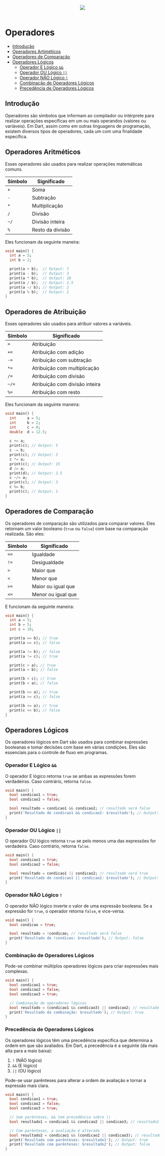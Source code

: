 <div align="center">
  <a href="https://github.com/joseferreira-dev/my-study-notes/tree/main/dart"><img src="../../banner.png"></a>
</div>
<br>

# Operadores

- [Introdução](#introdução)
- [Operadores Artiméticos](#operadores-aritméticos)
- [Operadores de Comparação](#operadores-de-comparação)
- [Operadores Lógicos](#operadores-lógicos)
  * [Operador E Lógico `&&`](#operador-e-lógico-)
  * [Operador OU Lógico `||`](#operador-ou-lógico-)
  * [Operador NÃO Lógico `!`](#operador-não-lógico-)
  * [Combinação de Operadores Lógicos](#combinação-de-operadores-lógicos)
  * [Precedência de Operadores Lógicos](#precedência-de-operadores-lógicos)

## Introdução

Operadores são símbolos que informam ao compilador ou intérprete para realizar operações específicas em um ou mais operandos (valores ou variáveis). Em Dart, assim como em outras linguagens de programação, existem diversos tipos de operadores, cada um com uma finalidade específica.

## Operadores Aritméticos

Esses operadores são usados para realizar operações matemáticas comuns.

| Símbolo | Significado                |
|---------|----------------------------|
| `+`     | Soma                       |
| `-`     | Subtração                  |
| `*`     | Multiplicação              |
| `/`     | Divisão                    |
| `~/`    | Divisão inteira            |
| `%`     | Resto da divisão           |

Eles funcionam da seguinte maneira:

```dart
void main() {
  int a = 5;
  int b = 2;

  print(a + b);  // Output: 7
  print(a - b);  // Output: 3
  print(a * b);  // Output: 10
  print(a / b);  // Output: 2.5
  print(a ~/ b); // Output: 2
  print(a % b);  // Output: 1
}
```

## Operadores de Atribuição

Esses operadores são usados para atribuir valores a variáveis.

| Símbolo | Significado                    |
|---------|--------------------------------|
| `=`     | Atribuição                     |
| `+=`    | Atribuição com adição          |
| `-=`    | Atribuição com subtração       |
| `*=`    | Atribuição com multiplicação   |
| `/=`    | Atribuição com divisão         |
| `~/=`   | Atribuição com divisão inteira |
| `%=`    | Atribuição com resto           |

Eles funcionam da seguinte maneira:

```dart
void main() {
  int     a = 5;
  int     b = 2;
  int     c = 0;
  double  d = 12.5;
  
  c += a;
  print(c); // Output: 5
  c -= b;
  print(c); // Output: 3
  c *= a;
  print(c); // Output: 15
  d /= a;
  print(d); // Output: 2.5
  c ~/= a;
  print(c); // Output: 3
  c %= b;
  print(c); // Output: 1
}
```

## Operadores de Comparação

Os operadores de comparação são utilizados para comparar valores. Eles retornam um valor booleano (`true` ou `false`) com base na comparação realizada. São eles:

| Símbolo | Significado                |
|---------|----------------------------|
| `==`    | Igualdade                  |
| `!=`    | Desigualdade               |
| `>`     | Maior que                  |
| `<`     | Menor que                  |
| `>=`    | Maior ou igual que         |
| `<=`    | Menor ou igual que         |

E funcionam da seguinte maneira:

```dart
void main() {
  int a = 5;
  int b = 5;
  int c = 10;

  print(a == b); // true
  print(a == c); // false

  print(a != b); // false
  print(a != c); // true

  print(c > a); // true
  print(a > b); // false

  print(b < c); // true
  print(b < a); // false

  print(b >= a); // true
  print(a >= c); // false

  print(b <= a); // true
  print(c <= b); // false
}
```

## Operadores Lógicos

Os operadores lógicos em Dart são usados para combinar expressões booleanas e tomar decisões com base em várias condições. Eles são essenciais para o controle de fluxo em programas.

### Operador E Lógico `&&`

O operador E lógico retorna `true` se ambas as expressões forem verdadeiras. Caso contrário, retorna `false`.

~~~dart
void main() {
  bool condicao1 = true;
  bool condicao2 = false;

  bool resultado = condicao1 && condicao2; // resultado será false
  print('Resultado de condicao1 && condicao2: $resultado'); // Output: false
}
~~~

### Operador OU Lógico `||`

O operador OU lógico retorna `true` se pelo menos uma das expressões for verdadeira. Caso contrário, retorna `false`.

~~~dart
void main() {
  bool condicao1 = true;
  bool condicao2 = false;

  bool resultado = condicao1 || condicao2; // resultado será true
  print('Resultado de condicao1 || condicao2: $resultado'); // Output: true
}
~~~

### Operador NÃO Lógico `!`

O operador NÃO lógico inverte o valor de uma expressão booleana. Se a expressão for `true`, o operador retorna `false`, e vice-versa.

~~~dart
void main() {
  bool condicao = true;

  bool resultado = !condicao; // resultado será false
  print('Resultado de !condicao: $resultado'); // Output: false
}
~~~

### Combinação de Operadores Lógicos

Pode-se combinar múltiplos operadores lógicos para criar expressões mais complexas.

~~~dart
void main() {
  bool condicao1 = true;
  bool condicao2 = false;
  bool condicao3 = true;

  // Combinação de operadores lógicos
  bool resultado = (condicao1 && condicao3) || condicao2; // resultado será true
  print('Resultado da combinação: $resultado'); // Output: true
}
~~~

### Precedência de Operadores Lógicos

Os operadores lógicos têm uma precedência específica que determina a ordem em que são avaliados. Em Dart, a precedência é a seguinte (da mais alta para a mais baixa):

1. `!` (NÃO lógico)
2. `&&` (E lógico)
3. `||` (OU lógico)

Pode-se usar parênteses para alterar a ordem de avaliação e tornar a expressão mais clara.

~~~dart
void main() {
  bool condicao1 = true;
  bool condicao2 = false;
  bool condicao3 = true;

  // Sem parênteses, && tem precedência sobre ||
  bool resultado1 = condicao1 && condicao2 || condicao3; // resultado1 será true

  // Com parênteses, a avaliação é alterada
  bool resultado2 = condicao1 && (condicao2 || condicao3); // resultado2 será false
  print('Resultado sem parênteses: $resultado1'); // Output: true
  print('Resultado com parênteses: $resultado2'); // Output: false
}
~~~